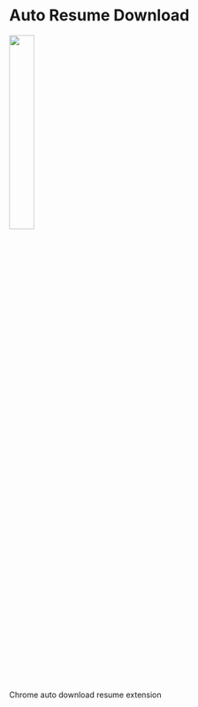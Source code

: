 # Auto Resume Download
<img src="https://user-images.githubusercontent.com/48395704/107800898-b98bab80-6da2-11eb-92d4-b47dd602456f.png" width="30%" height="30%">  
  
  
Chrome auto download resume extension    
